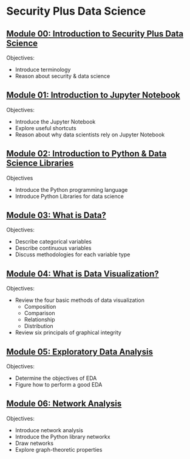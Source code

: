 # Security Plus Data Science

## [Module 00: Introduction to Security Plus Data Science](https://github.com/inp2/Security-Plus-Data-Science/tree/master/Module_00)

Objectives:
* Introduce terminology
* Reason about security & data science

## [Module 01: Introduction to Jupyter Notebook](https://github.com/inp2/Security-Plus-Data-Science/tree/master/Module_01)

Objectives:
* Introduce the Jupyter Notebook
* Explore useful shortcuts
* Reason about why data scientists rely on Jupyter Notebook

## [Module 02: Introduction to Python & Data Science Libraries](https://github.com/inp2/Security-Plus-Data-Science/tree/master/Module_02)

Objectives
* Introduce the Python programming language
* Introduce Python Libraries for data science

## [Module 03: What is Data?](https://github.com/inp2/Security-Plus-Data-Science/tree/master/Module_03)

Objectives:
* Describe categorical variables
* Describe continuous variables
* Discuss methodologies for each variable type

## [Module 04: What is Data Visualization?](https://github.com/inp2/Security-Plus-Data-Science/blob/master/Module_04/Module_04_Data_Viz.ipynb)

Objectives:
* Review the four basic methods of data visualization
  * Composition
  * Comparison
  * Relationship
  * Distribution
* Review six principals of graphical integrity

## [Module 05: Exploratory Data Analysis](https://github.com/inp2/Security-Plus-Data-Science/tree/master/Module_05)

Objectives:
* Determine the objectives of EDA
* Figure how to perform a good EDA

## [Module 06: Network Analysis](https://github.com/inp2/Security-Plus-Data-Science/tree/master/Module_06)

Objectives:
* Introduce network analysis
* Introduce the Python library networkx
* Draw networks
* Explore graph-theoretic properties

## 
